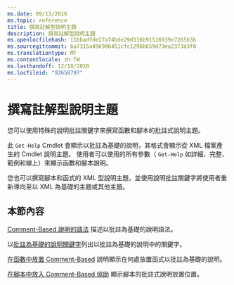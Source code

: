 ```yaml
---
ms.date: 09/13/2016
ms.topic: reference
title: 撰寫註解型說明主題
description: 撰寫註解型說明主題
ms.openlocfilehash: 11bbadfde27a74bde29d336b91516939e7265b3b
ms.sourcegitcommit: ba7315a496986451cfc1296b659d73ea2373d3f0
ms.translationtype: MT
ms.contentlocale: zh-TW
ms.lasthandoff: 12/10/2020
ms.locfileid: "92658797"
---
```

# <a name="writing-comment-based-help-topics"></a>撰寫註解型說明主題

您可以使用特殊的說明批註關鍵字來撰寫函數和腳本的批註式說明主題。

 此 `Get-Help` Cmdlet 會顯示以批註為基礎的說明，其格式會顯示從 XML 檔案產生的 Cmdlet 說明主題。 使用者可以使用的所有參數（ `Get-Help` 如詳細、完整、範例和線上）來顯示函數和腳本說明。

 您也可以撰寫腳本和函式的 XML 型說明主題，並使用說明批註關鍵字將使用者重新導向至以 XML 為基礎的主題或其他主題。

## <a name="in-this-section"></a>本節內容

 [Comment-Based 說明的語法](./syntax-of-comment-based-help.md) 描述以批註為基礎的說明語法。

 以[批註為基礎的說明關鍵字](./comment-based-help-keywords.md)列出以批註為基礎的說明中的關鍵字。

 [在函數中放置 Comment-Based](./placing-comment-based-help-in-functions.md) 說明顯示在何處放置函式以批註為基礎的說明。

 [在腳本中放入 Comment-Based 協助](./placing-comment-based-help-in-scripts.md) 顯示腳本的批註式說明放置位置。
